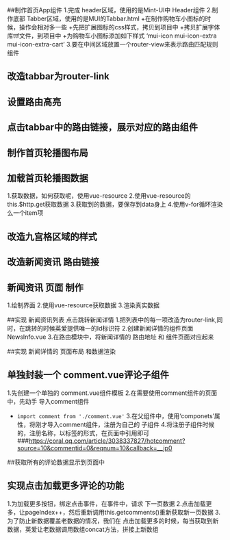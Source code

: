 ##制作首页App组件
1.完成 header区域，使用的是Mint-UI中 Header组件
2.制作底部 Tabber区域，使用的是MUI的Tabbar.html
    +在制作购物车小图标的时候，操作会相对多一些
    +先把扩展图标的css样式，拷贝到项目中
    +拷贝扩展字体库ttf文件，到项目中
    +为购物车小图标添加如下样式 ‘mui-icon mui-icon-extra mui-icon-extra-cart’
3.要在中间区域放置一个router-view来表示路由匹配规则组件


## 改造tabbar为router-link

## 设置路由高亮

## 点击tabbar中的路由链接，展示对应的路由组件

## 制作首页轮播图布局

## 加载首页轮播图数据
1.获取数据，如何获取呢，使用vue-resource
2.使用vue-resource的this.$http.get获取数据
3.获取到的数据，要保存到data身上
4.使用v-for循环渲染么一个item项

## 改造九宫格区域的样式

## 改造新闻资讯 路由链接

## 新闻资讯 页面 制作
1.绘制界面
2.使用vue-resource获取数据
3.渲染真实数据

##实现 新闻资讯列表 点击跳转新闻详情
1.把列表中的每一项改造为router-link,同时，在跳转的时候英爱提供唯一的Id标识符
2.创建新闻详情的组件页面 NewsInfo.vue
3.在路由模块中，将新闻详情的 路由地址 和 组件页面对应起来


##实现 新闻详情的 页面布局 和数据渲染

## 单独封装一个 comment.vue评论子组件
1.先创建一个单独的 comment.vue组件模板
2.在需要使用comment组件的页面中，先动手 导入comment组件
 + `import comment from './comment.vue'`
3.在父组件中，使用‘componets’属性，将刚才导入comment组件，注册为自己的 子组件
4.将注册子组件时候的，注册名称，以标签的形式，在页面中引用即可
###https://coral.qq.com/article/3038337827/hotcomment?source=10&commentid=0&reqnum=10&callback=__jp0

##获取所有的评论数据显示到页面中
## 实现点击加载更多评论的功能
1.为加载更多按钮，绑定点击事件，在事件中，请求 下一页数据
2.点击加载更多，让pageIndex++，然后重新调用this.getcomments()重新获取新一页数据
3. 为了防止新数据覆盖老数据的情况，我们在 点击加载更多的时候，每当获取到新数据，英爱让老数据调用数组concat方法，拼接上新数组